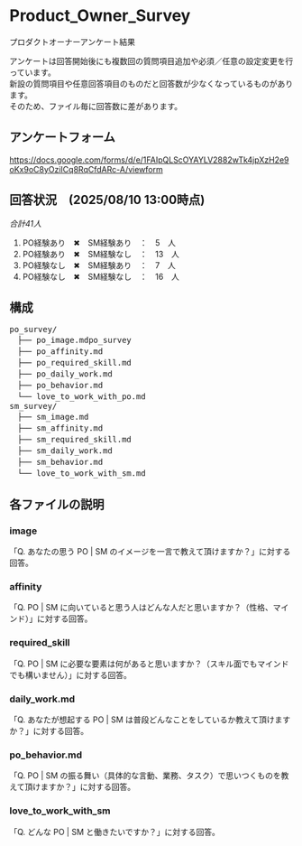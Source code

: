 # Product_Owner_Survey
プロダクトオーナーアンケート結果

アンケートは回答開始後にも複数回の質問項目追加や必須／任意の設定変更を行っています。
<br>新設の質問項目や任意回答項目のものだと回答数が少なくなっているものがあります。
<br>そのため、ファイル毎に回答数に差があります。

## アンケートフォーム
[https://docs.google.com/forms/d/e/1FAIpQLScOYAYLV2882wTk4jpXzH2e9oKx9oC8yOziICq8RqCfdARc-A/viewform
](https://docs.google.com/forms/d/e/1FAIpQLScOYAYLV2882wTk4jpXzH2e9oKx9oC8yOziICq8RqCfdARc-A/viewform)
## 回答状況　(2025/08/10 13:00時点)
*合計41人*
1. PO経験あり　✖︎　SM経験あり　：　5　人
2. PO経験あり　✖︎　SM経験なし　：　13　人
3. PO経験なし　✖︎　SM経験あり　：　7　人
4. PO経験なし　✖︎　SM経験なし　：　16　人

## 構成
<pre>
po_survey/
　├── po_image.mdpo_survey
　├── po_affinity.md
　├── po_required_skill.md
　├── po_daily_work.md
　├── po_behavior.md
　└── love_to_work_with_po.md
sm_survey/
　├── sm_image.md
　├── sm_affinity.md
　├── sm_required_skill.md
　├── sm_daily_work.md
　├── sm_behavior.md
　└── love_to_work_with_sm.md
</pre>
## 各ファイルの説明
### image
「Q. あなたの思う PO | SM のイメージを一言で教えて頂けますか？」に対する回答。
### affinity
「Q. PO | SM に向いていると思う人はどんな人だと思いますか？（性格、マインド）」に対する回答。
### required_skill
「Q. PO | SM に必要な要素は何があると思いますか？（スキル面でもマインドでも構いません）」に対する回答。
### daily_work.md
「Q. あなたが想起する PO | SM は普段どんなことをしているか教えて頂けますか？」に対する回答。
### po_behavior.md
「Q. PO | SM の振る舞い（具体的な言動、業務、タスク）で思いつくものを教えて頂けますか？」に対する回答。
### love_to_work_with_sm
「Q. どんな PO | SM と働きたいですか？」に対する回答。